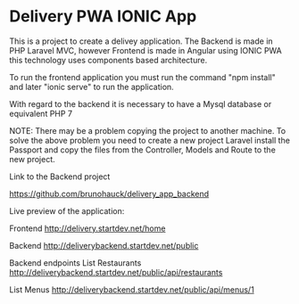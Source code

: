 # Delivery PWA IONIC App

This is a project to create a delivey application. 
The Backend is made in PHP Laravel MVC, however Frontend is made in Angular using IONIC PWA this technology uses components based architecture.

To run the frontend application you must run the command "npm install" and later "ionic serve" to run the application.

With regard to the backend it is necessary to have a Mysql database or equivalent PHP 7

NOTE: There may be a problem copying the project to another machine. To solve the above problem you need to create a new project Laravel install the Passport and copy the files from the Controller, Models and Route to the new project.

Link to the Backend project

https://github.com/brunohauck/delivery_app_backend

Live preview of the application:

Frontend
http://delivery.startdev.net/home

Backend
http://deliverybackend.startdev.net/public

Backend endpoints 
List Restaurants
http://deliverybackend.startdev.net/public/api/restaurants

List Menus
http://deliverybackend.startdev.net/public/api/menus/1
